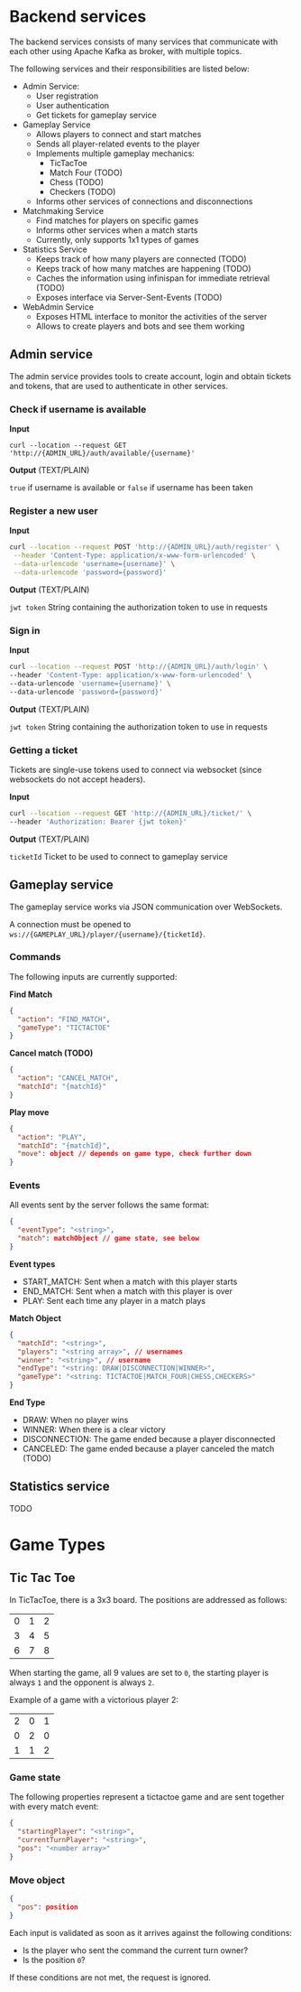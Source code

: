 # Backend services

The backend services consists of many services that communicate with each other using Apache Kafka as broker, with multiple topics.

The following services and their responsibilities are listed below:
- Admin Service:
  - User registration
  - User authentication
  - Get tickets for gameplay service
- Gameplay Service
  - Allows players to connect and start matches
  - Sends all player-related events to the player
  - Implements multiple gameplay mechanics:
    - TicTacToe
    - Match Four (TODO)
    - Chess (TODO)
    - Checkers (TODO)
  - Informs other services of connections and disconnections
- Matchmaking Service
  - Find matches for players on specific games
  - Informs other services when a match starts
  - Currently, only supports 1x1 types of games
- Statistics Service 
  - Keeps track of how many players are connected (TODO)
  - Keeps track of how many matches are happening (TODO)
  - Caches the information using infinispan for immediate retrieval (TODO)
  - Exposes interface via Server-Sent-Events (TODO)
- WebAdmin Service
  - Exposes HTML interface to monitor the activities of the server
  - Allows to create players and bots and see them working
  
## Admin service

The admin service provides tools to create account, login and obtain tickets and tokens, that are used to authenticate in other services.

### Check if username is available

**Input**

`curl --location --request GET 'http://{ADMIN_URL}/auth/available/{username}'`

**Output** (TEXT/PLAIN)
 
`true` if username is available or `false` if username has been taken

### Register a new user

**Input**

```bash
curl --location --request POST 'http://{ADMIN_URL}/auth/register' \
 --header 'Content-Type: application/x-www-form-urlencoded' \
 --data-urlencode 'username={username}' \
 --data-urlencode 'password={password}'
```

**Output** (TEXT/PLAIN)

`jwt token` String containing the authorization token to use in requests

### Sign in

**Input**

```bash
curl --location --request POST 'http://{ADMIN_URL}/auth/login' \
--header 'Content-Type: application/x-www-form-urlencoded' \
--data-urlencode 'username={username}' \
--data-urlencode 'password={password}'
```

**Output** (TEXT/PLAIN)

`jwt token` String containing the authorization token to use in requests

### Getting a ticket
Tickets are single-use tokens used to connect via websocket (since websockets do not accept headers).

**Input**
```bash
curl --location --request GET 'http://{ADMIN_URL}/ticket/' \
--header 'Authorization: Bearer {jwt token}'
```

**Output** (TEXT/PLAIN)

`ticketId` Ticket to be used to connect to gameplay service 

## Gameplay service

The gameplay service works via JSON communication over WebSockets.

A connection must be opened to `ws://{GAMEPLAY_URL}/player/{username}/{ticketId}`.

### Commands
The following inputs are currently supported:

**Find Match**
```json
{
  "action": "FIND_MATCH",
  "gameType": "TICTACTOE"
}
```

**Cancel match (TODO)**
```json
{
  "action": "CANCEL_MATCH",
  "matchId": "{matchId}"
}
```

**Play move**
```json
{
  "action": "PLAY",
  "matchId": "{matchId}",
  "move": object // depends on game type, check further down
}
```

### Events

All events sent by the server follows the same format:
```json
{
  "eventType": "<string>",
  "match": matchObject // game state, see below
}
```

**Event types**
- START_MATCH: Sent when a match with this player starts
- END_MATCH: Sent when a match with this player is over
- PLAY: Sent each time any player in a match plays

**Match Object**
```json
{
  "matchId": "<string>",
  "players": "<string array>", // usernames
  "winner": "<string>", // username
  "endType": "<string: DRAW|DISCONNECTION|WINNER>",
  "gameType": "<string: TICTACTOE|MATCH_FOUR|CHESS,CHECKERS>"
}
```

**End Type**
- DRAW: When no player wins
- WINNER: When there is a clear victory
- DISCONNECTION: The game ended because a player disconnected
- CANCELED: The game ended because a player canceled the match (TODO)



## Statistics service

TODO

# Game Types

## Tic Tac Toe

In TicTacToe, there is a 3x3 board. The positions are addressed as follows:

|   |   |   |
|---|---|---|
| 0 | 1 | 2 |
| 3 | 4 | 5 |
| 6 | 7 | 8 |

When starting the game, all 9 values are set to `0`, the starting player is always `1` and the opponent is always `2`.

Example of a game with a victorious player 2:

|   |   |   |
|---|---|---|
| 2 | 0 | 1 | 
| 0 | 2 | 0 |
| 1 | 1 | 2 |

### Game state

The following properties represent a tictactoe game and are sent together with every match event:

```json
{
  "startingPlayer": "<string>",
  "currentTurnPlayer": "<string>",
  "pos": "<number array>"
}
```
 
### Move object

```json
{
  "pos": position
}
```

Each input is validated as soon as it arrives against the following conditions:

- Is the player who sent the command the current turn owner?
- Is the position `0`?

If these conditions are not met, the request is ignored.
